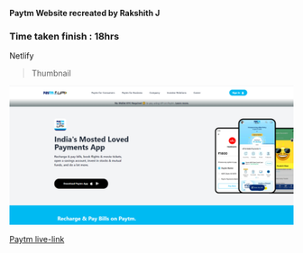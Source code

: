 **Paytm Website recreated by Rakshith J**

### Time taken finish : 18hrs

Netlify

> Thumbnail

![plot](./images/thumbnail.png)

[Paytm live-link](https://paytm-rj.netlify.app/)
